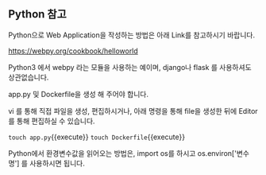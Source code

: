 ## Python 참고

Python으로 Web Application을 작성하는 방법은 아래 Link를 참고하시기 바랍니다.

https://webpy.org/cookbook/helloworld

Python3 에서 webpy 라는 모듈을 사용하는 예이며, django나 flask 를 사용하셔도 상관없습니다.

app.py 및 Dockerfile을 생성 해 주어야 합니다.

vi 를 통해 직접 파일을 생성, 편집하시거나, 아래 명령을 통해 file을 생성한 뒤에 Editor를 통해 편집하실 수 있습니다.

`touch app.py`{{execute}}
`touch Dockerfile`{{execute}}

Python에서 환경변수값을 읽어오는 방법은, import os를 하시고 os.environ['변수명'] 를 사용하시면 됩니다.
